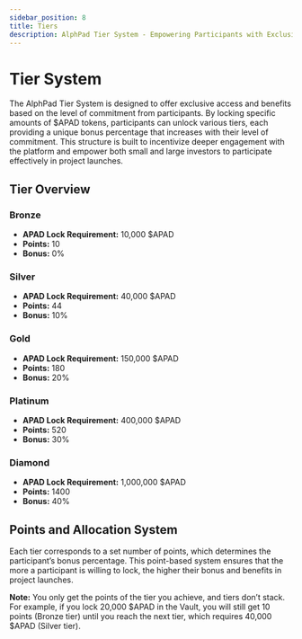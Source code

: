 ```yaml
---
sidebar_position: 8  
title: Tiers  
description: AlphPad Tier System - Empowering Participants with Exclusive Access and Benefits  
---
```


# Tier System  

The AlphPad Tier System is designed to offer exclusive access and benefits based on the level of commitment from participants. By locking specific amounts of $APAD tokens, participants can unlock various tiers, each providing a unique bonus percentage that increases with their level of commitment. This structure is built to incentivize deeper engagement with the platform and empower both small and large investors to participate effectively in project launches.

## Tier Overview  

### **Bronze**  
- **APAD Lock Requirement:** 10,000 $APAD  
- **Points:** 10  
- **Bonus:** 0%  

### **Silver**  
- **APAD Lock Requirement:** 40,000 $APAD  
- **Points:** 44  
- **Bonus:** 10%  

### **Gold**  
- **APAD Lock Requirement:** 150,000 $APAD  
- **Points:** 180  
- **Bonus:** 20% 

### **Platinum**  
- **APAD Lock Requirement:** 400,000 $APAD  
- **Points:** 520  
- **Bonus:** 30%

### **Diamond**  
- **APAD Lock Requirement:** 1,000,000 $APAD  
- **Points:** 1400  
- **Bonus:** 40%

## Points and Allocation System  

Each tier corresponds to a set number of points, which determines the participant’s bonus percentage. This point-based system ensures that the more a participant is willing to lock, the higher their bonus and benefits in project launches.  

 **Note:** You only get the points of the tier you achieve, and tiers don’t stack. For example, if you lock 20,000 $APAD in the Vault, you will still get 10 points (Bronze tier) until you reach the next tier, which requires 40,000 $APAD (Silver tier).
